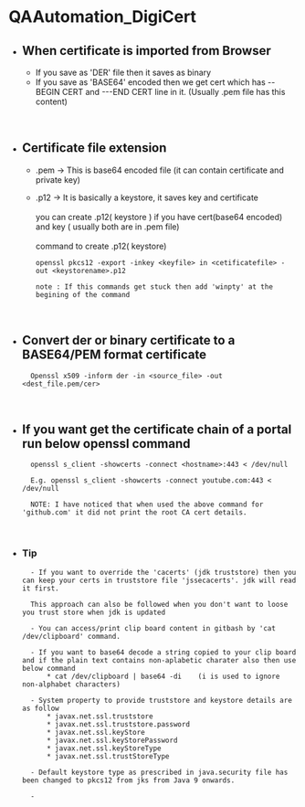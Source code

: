 # QAAutomation_DigiCert

* ## When certificate is imported from Browser
    - If you save as 'DER' file then it saves as binary
    - If you save as 'BASE64' encoded then we get cert which has --BEGIN CERT and ---END CERT line in it. (Usually .pem file has this content)


<br>

* ## Certificate file extension
    - .pem -> This is base64 encoded file (it can contain certificate and private key)
    - .p12 -> It is basically a keystore, it saves key and certificate
    <br><br>
    you can create .p12( keystore ) if you have cert(base64 encoded) and key ( usually both are in .pem file)
    <br><br>
    command to create .p12( keystore) 
        
          openssl pkcs12 -export -inkey <keyfile> in <cetificatefile> -out <keystorename>.p12

          note : If this commands get stuck then add 'winpty' at the begining of the command       

<br>

* ## Convert der or binary certificate to a BASE64/PEM format certificate

        Openssl x509 -inform der -in <source_file> -out <dest_file.pem/cer>
<br>

* ## If you want get the certificate chain of a portal run below openssl command


        openssl s_client -showcerts -connect <hostname>:443 < /dev/null

        E.g. openssl s_client -showcerts -connect youtube.com:443 < /dev/null

        NOTE: I have noticed that when used the above command for 'github.com' it did not print the root CA cert details.
<br>

* ### Tip 

        - If you want to override the 'cacerts' (jdk truststore) then you can keep your certs in truststore file 'jssecacerts'. jdk will read it first.

        This approach can also be followed when you don't want to loose you trust store when jdk is updated

        - You can access/print clip board content in gitbash by 'cat /dev/clipboard' command. 

        - If you want to base64 decode a string copied to your clip board and if the plain text contains non-aplabetic charater also then use below command 
            * cat /dev/clipboard | base64 -di    (i is used to ignore non-alphabet characters)   

        - System property to provide truststore and keystore details are as follow
            * javax.net.ssl.truststore
            * javax.net.ssl.truststore.password  
            * javax.net.ssl.keyStore
            * javax.net.ssl.keyStorePassword
            * javax.net.ssl.keyStoreType
            * javax.net.ssl.trustStoreType

        - Default keystore type as prescribed in java.security file has been changed to pkcs12 from jks from Java 9 onwards.

        - 
